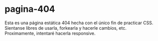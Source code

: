 # pagina-404

Esta es una página estática 404 hecha con el único fin de practicar CSS.
<br >
Sientanse libres de usarla, forkearla y hacerle cambios, etc.
<br>
Proximamente, intentaré hacerla responsive.
